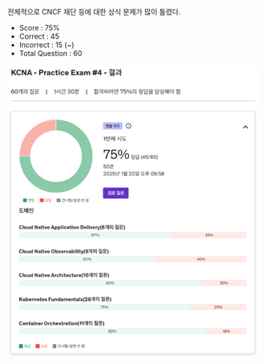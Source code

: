 전체적으로 CNCF 재단 등에 대한 상식 문제가 많이 틀렸다.

- Score : 75%
- Correct : 45
- Incorrect : 15 (~)
- Total Question : 60

<img src="./udemy-test-4.png" style="width: 600px;">